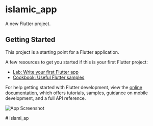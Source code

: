 # islamic_app

A new Flutter project.

## Getting Started

This project is a starting point for a Flutter application.

A few resources to get you started if this is your first Flutter project:

- [Lab: Write your first Flutter app](https://docs.flutter.dev/get-started/codelab)
- [Cookbook: Useful Flutter samples](https://docs.flutter.dev/cookbook)

For help getting started with Flutter development, view the
[online documentation](https://docs.flutter.dev/), which offers tutorials,
samples, guidance on mobile development, and a full API reference.

![App Screenshot]([screenshots/home_screen.png](https://github.com/mkh515574/islami_ap/blob/1c3e459534523f7bd46c1dddc9ca25d7bc433e84/Screenshot_20250704_170636.png))

#   i s l a m i _ a p 
 
 

